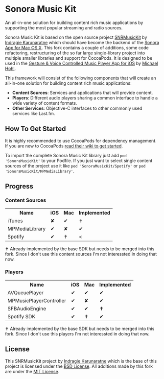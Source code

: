 # Sonora Music Kit

An all-in-one solution for building content rich music applications by supporting the most popular streaming and radio sources.

Sonora Music Kit is based on the open source project [SNRMusicKit](https://github.com/indragiek/SNRMusicKit) by [Indragie Karunaratne](https://github.com/indragiek) which should have become the backend of the [Sonora App for Mac OS X](http://getsonora.com). 
This fork contains a couple of additions, some code refactoring, restructuring of the so far large single-library project into multiple smaller libraries and support for CocoaPods. It is designed to be used in the [Gesture & Voice Controlled Music Player App for iOS](http://www.michaelhohl.net/autoradio/) by [Michael Hohl](http://www.michaelhohl.net/).

This framework will consist of the following components that will create an all-in-one solution for building content rich music applications:

* **Content Sources**: Services and applications that will provide content.
* **Players**: Different audio players sharing a common interface to handle a wide variety of content formats. 
* **Other Services**: Objective-C interfaces to other commonly used services like Last.fm.

## How To Get Started

It is highly recommended to use CocoaPods for dependency management. If you are new to CocoaPods [read their wiki to get started](https://github.com/CocoaPods/CocoaPods/wiki/Creating-a-project-that-uses-CocoaPods).

To import the complete Sonora Music Kit library just add `pod 'SonoraMusicKit'` to your Podfile. If you just want to select single content sources of the project use it like `pod 'SonoraMusicKit/Spotify'` or `pod 'SonoraMusicKit/MPMediaLibrary'`.


## Progress

### Content Sources

<table>
  <tr>
    <th>Name</th><th>iOS</th><th>Mac</th><th>Implemented</th>
  </tr>
  <tr>
    <td>iTunes</td><td>✘</td><td>✔</td><td>✝</td>
  </tr>
  <tr>
    <td>MPMediaLibrary</td><td>✔</td><td>✘</td><td>✔</td>
  </tr>
  <tr>
    <td>Spotify</td><td>✔</td><td>✝</td><td><</td>
  </tr>
</table>

 ✝ Already implemented by the base SDK but needs to be merged into this fork. Since I don't use this content sources I'm not interessted in doing that now.

### Players

<table>
  <tr>
    <th>Name</th><th>iOS</th><th>Mac</th><th>Implemented</th>
  </tr>
  <tr>
    <td>AVQueuePlayer</td><td>✔</td><td>✔</td><td>✔</td>
  </tr>
  <tr>
    <td>MPMusicPlayerController</td><td>✔</td><td>✘</td><td>✔</td>
  </tr>
  <tr>
    <td>SFBAudioEngine</td><td>✔</td><td>✔</td><td>✝</td>
  </tr>
  <tr>
    <td>Spotify SDK</td><td>✔</td><td>✝</td><td>✔</tr>
</table>

✝ Already implemented by the base SDK but needs to be merged into this fork. Since I don't use this players I'm not interessted in doing that now.


## License

This SNRMusicKit project by [Indragie Karunaratne](https://github.com/indragiek) which is the base of this project is licensed under the [BSD License](http://opensource.org/licenses/bsd-license.php). All additions made by this fork are under the [MIT License](https://raw.github.com/hohl/SonoraMusicKit/master/LICENSE).
